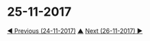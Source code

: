 # 25-11-2017


[◀ Previous (24-11-2017)](https://github.com/humayuns/Workspace/blob/master/Diary/2017/November/24/notebook.md) [▲](https://github.com/humayuns/Workspace/tree/master/Diary/2017/November)
[Next (26-11-2017) ▶](https://github.com/humayuns/Workspace/blob/master/Diary/2017/November/26/notebook.md)